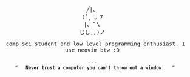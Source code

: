  <div align="center">
<br>
<samp>

╱|、                                   
(˚ˎ 。7                                      
 |、˜〵                                             
じしˍ,)ノ


  comp sci student and low level programming enthusiast. I use neovim btw :D
</samp>
<br>
<br>---<br>
<sup>
  <q><b>
  Never trust a computer you can’t throw out a window.
  </b></q>
</sup>
</div>

